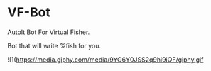 # VF-Bot
AutoIt Bot For Virtual Fisher.

Bot that will write %fish for you.

![](https://media.giphy.com/media/9YG6Y0JSS2q9hi9iQF/giphy.gif

